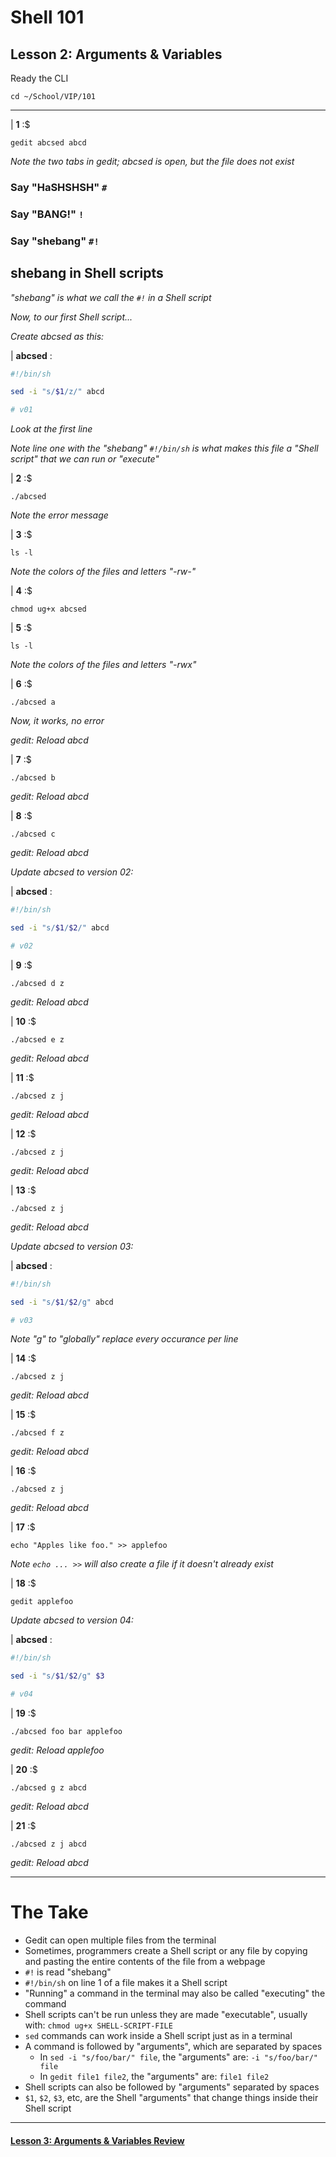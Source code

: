 # Shell 101
## Lesson 2: Arguments & Variables

Ready the CLI

```console
cd ~/School/VIP/101
```

___

| **1** :$

```console
gedit abcsed abcd
```

*Note the two tabs in gedit; abcsed is open, but the file does not exist*

### Say "HaSHSHSH" `#`

### Say "BANG!" `!`

### Say "shebang" `#!`

## shebang in Shell scripts

*"shebang" is what we call the `#!` in a Shell script*

*Now, to our first Shell script...*

*Create abcsed as this:*

| **abcsed** :

```sh
#!/bin/sh

sed -i "s/$1/z/" abcd

# v01
```

*Look at the first line*

*Note line one with the "shebang" `#!/bin/sh` is what makes this file a "Shell script" that we can run or "execute"*

| **2** :$

```console
./abcsed
```

*Note the error message*

| **3** :$

```console
ls -l
```

*Note the colors of the files and letters "-rw-"*

| **4** :$

```console
chmod ug+x abcsed
```

| **5** :$

```console
ls -l
```

*Note the colors of the files and letters "-rwx"*

| **6** :$

```console
./abcsed a
```

*Now, it works, no error*

*gedit: Reload abcd*

| **7** :$

```console
./abcsed b
```

*gedit: Reload abcd*

| **8** :$

```console
./abcsed c
```

*gedit: Reload abcd*

*Update abcsed to version 02:*

| **abcsed** :

```sh
#!/bin/sh

sed -i "s/$1/$2/" abcd

# v02
```

| **9** :$

```console
./abcsed d z
```

*gedit: Reload abcd*

| **10** :$

```console
./abcsed e z
```

*gedit: Reload abcd*

| **11** :$

```console
./abcsed z j
```

*gedit: Reload abcd*

| **12** :$

```console
./abcsed z j
```

*gedit: Reload abcd*

| **13** :$

```console
./abcsed z j
```

*gedit: Reload abcd*

*Update abcsed to version 03:*

| **abcsed** :

```sh
#!/bin/sh

sed -i "s/$1/$2/g" abcd

# v03
```

*Note "g" to "globally" replace every occurance per line*

| **14** :$

```console
./abcsed z j
```

*gedit: Reload abcd*

| **15** :$

```console
./abcsed f z
```

*gedit: Reload abcd*

| **16** :$

```console
./abcsed z j
```

*gedit: Reload abcd*

| **17** :$

```console
echo "Apples like foo." >> applefoo
```

*Note `echo ... >>` will also create a file if it doesn't already exist*

| **18** :$

```console
gedit applefoo
```

*Update abcsed to version 04:*

| **abcsed** :

```sh
#!/bin/sh

sed -i "s/$1/$2/g" $3

# v04
```

| **19** :$

```console
./abcsed foo bar applefoo
```

*gedit: Reload applefoo*

| **20** :$

```console
./abcsed g z abcd
```

*gedit: Reload abcd*

| **21** :$

```console
./abcsed z j abcd
```

*gedit: Reload abcd*

___

# The Take

- Gedit can open multiple files from the terminal
- Sometimes, programmers create a Shell script or any file by copying and pasting the entire contents of the file from a webpage
- `#!` is read "shebang"
- `#!/bin/sh` on line 1 of a file makes it a Shell script
- "Running" a command in the terminal may also be called "executing" the command
- Shell scripts can't be run unless they are made "executable", usually with: `chmod ug+x SHELL-SCRIPT-FILE`
- `sed` commands can work inside a Shell script just as in a terminal
- A command is followed by "arguments", which are separated by spaces
  - In `sed -i "s/foo/bar/" file`, the "arguments" are: `-i "s/foo/bar/" file`
  - In `gedit file1 file2`, the "arguments" are: `file1 file2`
- Shell scripts can also be followed by "arguments" separated by spaces
- `$1`, `$2`, `$3`, etc, are the Shell "arguments" that change things inside their Shell script

___

#### [Lesson 3: Arguments & Variables Review](https://github.com/inkVerb/vip/blob/master/101/Lesson-03.md)
